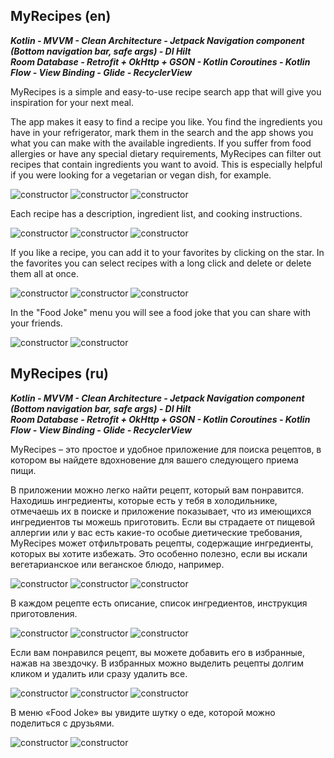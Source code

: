 ## MyRecipes (en)

___Kotlin  -  MVVM  -  Clean Architecture  -  Jetpack Navigation component (Bottom navigation bar, safe args) -  DI Hilt___   
___Room Database - Retrofit + OkHttp + GSON -  Kotlin Coroutines  -  Kotlin Flow   -  View Binding  -  Glide  -  RecyclerView___

MyRecipes is a simple and easy-to-use recipe search app that will give you inspiration for your next meal. 

The app makes it easy to find a recipe you like. You find the ingredients you have in your refrigerator, mark them in the search and the app shows you what you can make with the available ingredients. If you suffer from food allergies or have any special dietary requirements, MyRecipes can filter out recipes that contain ingredients you want to avoid. This is especially helpful if you were looking for a vegetarian or vegan dish, for example.


![constructor](screenshots/recipes_screen.jpg) ![constructor](screenshots/recipes_search.jpg) ![constructor](screenshots/recipes_filter.jpg)


Each recipe has a description, ingredient list, and cooking instructions.


![constructor](screenshots/details_screen.jpg) ![constructor](screenshots/details_ingredients.jpg) ![constructor](screenshots/details_instructions.jpg)



If you like a recipe, you can add it to your favorites by clicking on the star. In the favorites you can select recipes with a long click and delete or delete them all at once.


![constructor](screenshots/details_add_favorites.jpg) ![constructor](screenshots/favorites_selected.jpg) ![constructor](screenshots/favorites_deleteAll.jpg)


In the "Food Joke" menu you will see a food joke that you can share with your friends.


![constructor](screenshots/food_joke.jpg) ![constructor](screenshots/food_joke_share.jpg) 

## MyRecipes (ru)

___Kotlin  -  MVVM  -  Clean Architecture  -  Jetpack Navigation component (Bottom navigation bar, safe args) -  DI Hilt___   
___Room Database - Retrofit + OkHttp + GSON -  Kotlin Coroutines  -  Kotlin Flow   -  View Binding  -  Glide  -  RecyclerView___

MyRecipes – это простое и удобное приложение для поиска рецептов, в котором вы найдете вдохновение для вашего следующего приема пищи. 

В приложении можно легко найти рецепт, который вам понравится. Находишь ингредиенты, которые есть у тебя в холодильнике, отмечаешь их в поиске и приложение показывает, что из имеющихся ингредиентов ты можешь приготовить. Если вы страдаете от пищевой аллергии или у вас есть какие-то особые диетические требования, MyRecipes может отфильтровать рецепты, содержащие ингредиенты, которых вы хотите избежать. Это особенно полезно, если вы искали вегетарианское или веганское блюдо, например.


![constructor](screenshots/recipes_screen.jpg) ![constructor](screenshots/recipes_search.jpg) ![constructor](screenshots/recipes_filter.jpg)


В каждом рецепте есть описание, список ингредиентов, инструкция приготовления.


![constructor](screenshots/details_screen.jpg) ![constructor](screenshots/details_ingredients.jpg) ![constructor](screenshots/details_instructions.jpg)



Если вам понравился рецепт, вы можете добавить его в избранные, нажав на звездочку. В избранных можно выделить рецепты долгим кликом и удалить или сразу удалить все.


![constructor](screenshots/details_add_favorites.jpg) ![constructor](screenshots/favorites_selected.jpg) ![constructor](screenshots/favorites_deleteAll.jpg)


В меню «Food Joke» вы увидите шутку о еде, которой можно поделиться с друзьями.


![constructor](screenshots/food_joke.jpg) ![constructor](screenshots/food_joke_share.jpg)
